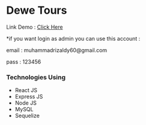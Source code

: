 <h1>Dewe Tours</h1>

Link Demo : <a href="https://dewe-tours.netlify.app">Click Here</a>

*if you want login as admin you can use this account : </br>
   <p>email : muhammadrizaldy60@gmail.com</p>
   <p>pass : 123456</p>
  
    
    
<h3>Technologies Using</h3>
   <ul>
    <li>React JS</li>
     <li>Express JS</li>
     <li>Node JS</li>
     <li>MySQL</li>
     <li>Sequelize</li>
    </ul>



